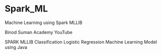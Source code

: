 # Spark_ML
Machine Learning using Spark MLLIB

Binod Suman Academy YouTube

SPARK MLLIB Classification Logistic Regression Machine Learning Model using Java

